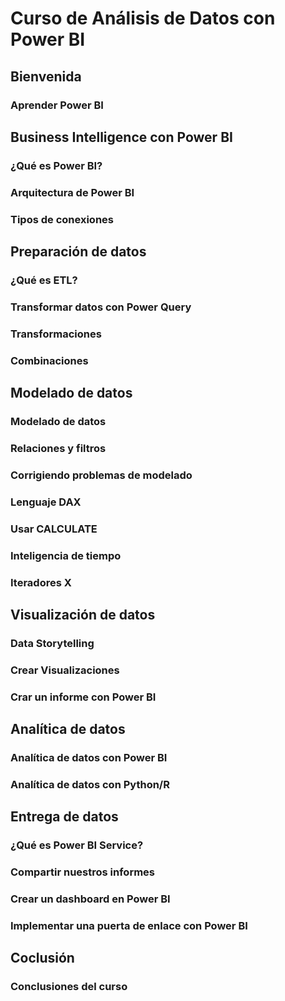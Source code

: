 # Curso de Análisis de Datos con Power BI

## Bienvenida

### Aprender Power BI

## Business Intelligence con Power BI

### ¿Qué es Power BI?

### Arquitectura de Power BI

### Tipos de conexiones

## Preparación de datos

### ¿Qué es ETL?

### Transformar datos con Power Query

### Transformaciones

### Combinaciones

## Modelado de datos

### Modelado de datos

### Relaciones y filtros

### Corrigiendo problemas de modelado

### Lenguaje DAX

### Usar CALCULATE

### Inteligencia de tiempo

### Iteradores X

## Visualización de datos

### Data Storytelling

### Crear Visualizaciones

### Crar un informe con Power BI

## Analítica de datos

### Analítica de datos con Power BI

### Analítica de datos con Python/R

## Entrega de datos

### ¿Qué es Power BI Service?

### Compartir nuestros informes

### Crear un dashboard en Power BI

### Implementar una puerta de enlace con Power BI

## Coclusión

### Conclusiones del curso
